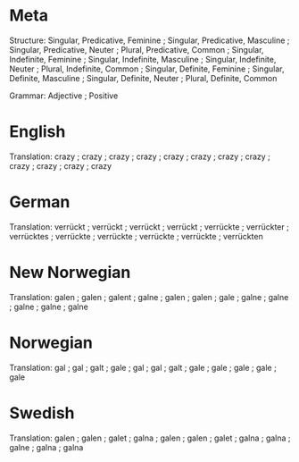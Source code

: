 Meta
====

Structure: Singular, Predicative, Feminine ; Singular, Predicative, Masculine ; Singular, Predicative, Neuter ; Plural, Predicative, Common ;
           Singular, Indefinite, Feminine  ; Singular, Indefinite, Masculine  ; Singular, Indefinite, Neuter  ; Plural, Indefinite, Common  ;
           Singular, Definite, Feminine    ; Singular, Definite, Masculine    ; Singular, Definite, Neuter    ; Plural, Definite, Common

Grammar:   Adjective ; Positive



English
=======

Translation: crazy ; crazy ; crazy ; crazy ;
             crazy ; crazy ; crazy ; crazy ;
             crazy ; crazy ; crazy ; crazy



German
======

Translation: verrückt  ; verrückt   ; verrückt   ; verrückt   ;
             verrückte ; verrückter ; verrücktes ; verrückte  ;
             verrückte ; verrückte  ; verrückte  ; verrückten



New Norwegian
=============

Translation: galen ; galen ; galent ; galne ;
             galen ; galen ; gale   ; galne ;
             galne ; galne ; galne  ; galne



Norwegian
=========

Translation: gal  ; gal  ; galt ; gale ;
             gal  ; gal  ; galt ; gale ;
             gale ; gale ; gale ; gale



Swedish
=======

Translation: galen ; galen ; galet ; galna ;
             galen ; galen ; galet ; galna ;
             galna ; galne ; galna ; galna
